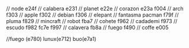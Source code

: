   // node e24f
  // calabera e231
  // planet e22e
  // corazon e23a f004
  // arch f303
  // apple f302
  // debian f306
  // elepant 
  // fantasma pacman f79f
  // pluma f829
  // mincraft
  // robot fba7
  // cohete f962
  // cadademi f973
  // escudo f982 fc7e f997
  // calavera fb8a
  // fuego f490
  // coffe e005

  //fuego (e780) lunux(e712) buo(e7a1)